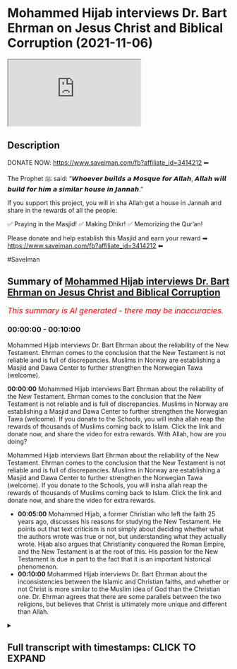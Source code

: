 # Mohammed Hijab interviews Dr. Bart Ehrman on Jesus Christ and Biblical Corruption (2021-11-06)

<iframe loading='lazy' src='https://www.youtube.com/embed/YdNynCDN9SA'></iframe>

## Description

DONATE NOW: https://www.saveiman.com/fb?affiliate_id=3414212 ⬅

The Prophet ﷺ said: “𝙒𝙝𝙤𝙚𝙫𝙚𝙧 𝙗𝙪𝙞𝙡𝙙𝙨 𝙖 𝙈𝙤𝙨𝙦𝙪𝙚 𝙛𝙤𝙧 𝘼𝙡𝙡𝙖𝙝, 𝘼𝙡𝙡𝙖𝙝 𝙬𝙞𝙡𝙡 𝙗𝙪𝙞𝙡𝙙 𝙛𝙤𝙧 𝙝𝙞𝙢 𝙖 𝙨𝙞𝙢𝙞𝙡𝙖𝙧 𝙝𝙤𝙪𝙨𝙚 𝙞𝙣 𝙅𝙖𝙣𝙣𝙖𝙝.” 

If you support this project, you will in sha Allah get a house in Jannah and share in the rewards of all the people:

✅ Praying in the Masjid!
✅ Making Dhikr!
✅ Memorizing the Qur’an!

Please donate and help establish this Masjid and earn your reward ➡ https://www.saveiman.com/fb?affiliate_id=3414212 ⬅

#SaveIman

## Summary of [Mohammed Hijab interviews Dr. Bart Ehrman on Jesus Christ and Biblical Corruption](https://www.youtube.com/watch?v=YdNynCDN9SA)


*<span style="color:red; font-size:125%">This summary is AI generated - there may be inaccuracies</span>. [](/)*

### <a onclick="modifyYTiframeseektime('0')">00:00:00</a> - <a onclick="modifyYTiframeseektime('600')">00:10:00</a>

Mohammed Hijab interviews Dr. Bart Ehrman about the reliability of the New Testament. Ehrman comes to the conclusion that the New Testament is not reliable and is full of discrepancies. Muslims in Norway are establishing a Masjid and Dawa Center to further strengthen the Norwegian Tawa (welcome).

**<a onclick="modifyYTiframeseektime('0')">00:00:00</a>** Mohammed Hijab interviews Bart Ehrman about the reliability of the New Testament. Ehrman comes to the conclusion that the New Testament is not reliable and is full of discrepancies. Muslims in Norway are establishing a Masjid and Dawa Center to further strengthen the Norwegian Tawa (welcome). If you donate to the Schools, you will insha allah reap the rewards of thousands of Muslims coming back to Islam. Click the link and donate now, and share the video for extra rewards. With Allah, how are you doing?

Mohammed Hijab interviews Bart Ehrman about the reliability of the New Testament. Ehrman comes to the conclusion that the New Testament is not reliable and is full of discrepancies. Muslims in Norway are establishing a Masjid and Dawa Center to further strengthen the Norwegian Tawa (welcome). If you donate to the Schools, you will insha allah reap the rewards of thousands of Muslims coming back to Islam. Click the link and donate now, and share the video for extra rewards.
* **<a onclick="modifyYTiframeseektime('300')">00:05:00</a>** Mohammed Hijab, a former Christian who left the faith 25 years ago, discusses his reasons for studying the New Testament. He points out that text criticism is not simply about deciding whether what the authors wrote was true or not, but understanding what they actually wrote. Hijab also argues that Christianity conquered the Roman Empire, and the New Testament is at the root of this. His passion for the New Testament is due in part to the fact that it is an important historical phenomenon.
* **<a onclick="modifyYTiframeseektime('600')">00:10:00</a>** Mohammed Hijab interviews Dr. Bart Ehrman about the inconsistencies between the Islamic and Christian faiths, and whether or not Christ is more similar to the Muslim idea of God than the Christian one. Dr. Ehrman agrees that there are some parallels between the two religions, but believes that Christ is ultimately more unique and different than Allah.

<details><summary><h2>Full transcript with timestamps: CLICK TO EXPAND</h2></summary>

<a onclick="modifyYTiframeseektime('0')">0:00:00</a> muslims in norway are now establishing a  
<a onclick="modifyYTiframeseektime('2')">0:00:02</a> masjid and dawa center to enhance the  
<a onclick="modifyYTiframeseektime('4')">0:00:04</a> norwegian tawa if you donate to the  
<a onclick="modifyYTiframeseektime('6')">0:00:06</a> schools you will insha allah reap the  
<a onclick="modifyYTiframeseektime('8')">0:00:08</a> rewards of thousands of muslims coming  
<a onclick="modifyYTiframeseektime('11')">0:00:11</a> back to islam and many of those who  
<a onclick="modifyYTiframeseektime('13')">0:00:13</a> become dwight and invite to islam so  
<a onclick="modifyYTiframeseektime('15')">0:00:15</a> click the link and donate now and share  
<a onclick="modifyYTiframeseektime('18')">0:00:18</a> the video for extra rewards  
<a onclick="modifyYTiframeseektime('20')">0:00:20</a> with allah how are you guys doing and  
<a onclick="modifyYTiframeseektime('23')">0:00:23</a> welcome um  
<a onclick="modifyYTiframeseektime('24')">0:00:24</a> on behalf  
<a onclick="modifyYTiframeseektime('25')">0:00:25</a> of islam net in fact who which is a  
<a onclick="modifyYTiframeseektime('27')">0:00:27</a> norwegian organization organization  
<a onclick="modifyYTiframeseektime('29')">0:00:29</a> which aims to create bridges between  
<a onclick="modifyYTiframeseektime('30')">0:00:30</a> muslim and non-muslim communities  
<a onclick="modifyYTiframeseektime('32')">0:00:32</a> they're doing some great work we are  
<a onclick="modifyYTiframeseektime('34')">0:00:34</a> joined with an esteemed  
<a onclick="modifyYTiframeseektime('36')">0:00:36</a> uh legendary you know professor  
<a onclick="modifyYTiframeseektime('39')">0:00:39</a> professor bar ehrman many of you already  
<a onclick="modifyYTiframeseektime('41')">0:00:41</a> know who he is but if you don't know i'm  
<a onclick="modifyYTiframeseektime('43')">0:00:43</a> going to quickly tell you  
<a onclick="modifyYTiframeseektime('45')">0:00:45</a> um has written or edited 33 books  
<a onclick="modifyYTiframeseektime('47')">0:00:47</a> including six new new york times  
<a onclick="modifyYTiframeseektime('50')">0:00:50</a> bestsellers how jesus became god  
<a onclick="modifyYTiframeseektime('52')">0:00:52</a> misquoting jesus  
<a onclick="modifyYTiframeseektime('53')">0:00:53</a> um god's problem jesus interrupted  
<a onclick="modifyYTiframeseektime('56')">0:00:56</a> forged and the triumph  
<a onclick="modifyYTiframeseektime('58')">0:00:58</a> of christianity bart is uh james a grey  
<a onclick="modifyYTiframeseektime('61')">0:01:01</a> distinguished professor of religious  
<a onclick="modifyYTiframeseektime('62')">0:01:02</a> studies at the university of north  
<a onclick="modifyYTiframeseektime('63')">0:01:03</a> carolina carolina chapel hill where he  
<a onclick="modifyYTiframeseektime('66')">0:01:06</a> has taught thousands of students and won  
<a onclick="modifyYTiframeseektime('68')">0:01:08</a> numerous awards  
<a onclick="modifyYTiframeseektime('69')">0:01:09</a> um you know bart's work has been  
<a onclick="modifyYTiframeseektime('71')">0:01:11</a> featured in the new york times  
<a onclick="modifyYTiframeseektime('72')">0:01:12</a> washington post uh the new uh newsweek  
<a onclick="modifyYTiframeseektime('75')">0:01:15</a> has appeared on national geographic cnn  
<a onclick="modifyYTiframeseektime('77')">0:01:17</a> bbc nbc uh dateline and many other  
<a onclick="modifyYTiframeseektime('80')">0:01:20</a> places as well um how are you uh today  
<a onclick="modifyYTiframeseektime('83')">0:01:23</a> professor yep i'm i'm doing well thanks  
<a onclick="modifyYTiframeseektime('85')">0:01:25</a> doing well  
<a onclick="modifyYTiframeseektime('86')">0:01:26</a> i i think many people will know who you  
<a onclick="modifyYTiframeseektime('88')">0:01:28</a> are especially from um kind of our  
<a onclick="modifyYTiframeseektime('91')">0:01:31</a> follower base because of your kind of  
<a onclick="modifyYTiframeseektime('93')">0:01:33</a> work and how it's had an impact  
<a onclick="modifyYTiframeseektime('96')">0:01:36</a> on kind of apologetics whether it's  
<a onclick="modifyYTiframeseektime('97')">0:01:37</a> christian apologetics uh islamic  
<a onclick="modifyYTiframeseektime('99')">0:01:39</a> apologetics or otherwise even new  
<a onclick="modifyYTiframeseektime('102')">0:01:42</a> atheists reference your work and so it's  
<a onclick="modifyYTiframeseektime('104')">0:01:44</a> really um a pleasure to have you on i  
<a onclick="modifyYTiframeseektime('107')">0:01:47</a> think the first question i'd like to ask  
<a onclick="modifyYTiframeseektime('109')">0:01:49</a> you um regarding your line of specialism  
<a onclick="modifyYTiframeseektime('112')">0:01:52</a> is  
<a onclick="modifyYTiframeseektime('113')">0:01:53</a> about the reliability of the new  
<a onclick="modifyYTiframeseektime('114')">0:01:54</a> testament okay um  
<a onclick="modifyYTiframeseektime('116')">0:01:56</a> first and foremost you you came to a  
<a onclick="modifyYTiframeseektime('118')">0:01:58</a> conclusion in your own life in your own  
<a onclick="modifyYTiframeseektime('120')">0:02:00</a> kind of development  
<a onclick="modifyYTiframeseektime('122')">0:02:02</a> that the new testament is not reliable  
<a onclick="modifyYTiframeseektime('125')">0:02:05</a> why did you come to that conclusion  
<a onclick="modifyYTiframeseektime('127')">0:02:07</a> yeah you know and part i did come to  
<a onclick="modifyYTiframeseektime('129')">0:02:09</a> that conclusion i started out as a as a  
<a onclick="modifyYTiframeseektime('131')">0:02:11</a> very conservative fundamentalist  
<a onclick="modifyYTiframeseektime('133')">0:02:13</a> christian who uh believed that every  
<a onclick="modifyYTiframeseektime('135')">0:02:15</a> word in the bible was completely true  
<a onclick="modifyYTiframeseektime('138')">0:02:18</a> and that there were no errors of any  
<a onclick="modifyYTiframeseektime('140')">0:02:20</a> kind  
<a onclick="modifyYTiframeseektime('140')">0:02:20</a> scientific geographical historical  
<a onclick="modifyYTiframeseektime('143')">0:02:23</a> anything  
<a onclick="modifyYTiframeseektime('144')">0:02:24</a> and over time i came to realize that uh  
<a onclick="modifyYTiframeseektime('146')">0:02:26</a> that that wasn't right and in part it  
<a onclick="modifyYTiframeseektime('148')">0:02:28</a> was because i recognized i finally i was  
<a onclick="modifyYTiframeseektime('151')">0:02:31</a> i was open to any point of view i came i  
<a onclick="modifyYTiframeseektime('154')">0:02:34</a> came to recognize that in fact there are  
<a onclick="modifyYTiframeseektime('156')">0:02:36</a> discrepancies and uh and contradictions  
<a onclick="modifyYTiframeseektime('160')">0:02:40</a> in the new testament just say between  
<a onclick="modifyYTiframeseektime('162')">0:02:42</a> the gospels uh and their accounts of  
<a onclick="modifyYTiframeseektime('164')">0:02:44</a> jesus or between what the book of acts  
<a onclick="modifyYTiframeseektime('166')">0:02:46</a> says about paul what paul says about  
<a onclick="modifyYTiframeseektime('168')">0:02:48</a> paul or about so they're they're  
<a onclick="modifyYTiframeseektime('169')">0:02:49</a> discrepancies and obviously if they're  
<a onclick="modifyYTiframeseektime('171')">0:02:51</a> discrepancies they both both views  
<a onclick="modifyYTiframeseektime('173')">0:02:53</a> stated can't can't be true so the the  
<a onclick="modifyYTiframeseektime('176')">0:02:56</a> trick is though what does it mean to be  
<a onclick="modifyYTiframeseektime('178')">0:02:58</a> unreliable  
<a onclick="modifyYTiframeseektime('179')">0:02:59</a> i mean if you've got a  
<a onclick="modifyYTiframeseektime('181')">0:03:01</a> you know if you've got a friend who uh  
<a onclick="modifyYTiframeseektime('184')">0:03:04</a> who's giving you directions and about  
<a onclick="modifyYTiframeseektime('185')">0:03:05</a> ten percent of the time they're wrong  
<a onclick="modifyYTiframeseektime('188')">0:03:08</a> you know you don't know if you can trust  
<a onclick="modifyYTiframeseektime('189')">0:03:09</a> him or not but it's not that he's like  
<a onclick="modifyYTiframeseektime('191')">0:03:11</a> completely unreliable it's just you have  
<a onclick="modifyYTiframeseektime('193')">0:03:13</a> to figure out once he when's he got it  
<a onclick="modifyYTiframeseektime('195')">0:03:15</a> right and not and that's how it is with  
<a onclick="modifyYTiframeseektime('196')">0:03:16</a> that's how it is with the new testament  
<a onclick="modifyYTiframeseektime('198')">0:03:18</a> especially you've got to figure out  
<a onclick="modifyYTiframeseektime('200')">0:03:20</a> where it's right and and where there are  
<a onclick="modifyYTiframeseektime('202')">0:03:22</a> mistakes  
<a onclick="modifyYTiframeseektime('203')">0:03:23</a> and how how can one figure that out in  
<a onclick="modifyYTiframeseektime('206')">0:03:26</a> in layman's terms like if if now many  
<a onclick="modifyYTiframeseektime('208')">0:03:28</a> christians may be watching this and say  
<a onclick="modifyYTiframeseektime('210')">0:03:30</a> well they object to this fact and they  
<a onclick="modifyYTiframeseektime('212')">0:03:32</a> believe that every word and every  
<a onclick="modifyYTiframeseektime('213')">0:03:33</a> sentence  
<a onclick="modifyYTiframeseektime('214')">0:03:34</a> of the bible is in fact inspired by god  
<a onclick="modifyYTiframeseektime('216')">0:03:36</a> and that they're they believe in  
<a onclick="modifyYTiframeseektime('218')">0:03:38</a> biblical inerrancy they don't believe  
<a onclick="modifyYTiframeseektime('219')">0:03:39</a> that there's any such thing as an error  
<a onclick="modifyYTiframeseektime('221')">0:03:41</a> in the bible they'll be  
<a onclick="modifyYTiframeseektime('223')">0:03:43</a> very much taken aback by what you're  
<a onclick="modifyYTiframeseektime('224')">0:03:44</a> saying and say we find it objectionable  
<a onclick="modifyYTiframeseektime('226')">0:03:46</a> in fact so what would you do in order to  
<a onclick="modifyYTiframeseektime('228')">0:03:48</a> prove to them that this is not the case  
<a onclick="modifyYTiframeseektime('230')">0:03:50</a> well you know that as i said that's how  
<a onclick="modifyYTiframeseektime('231')">0:03:51</a> i started out too i when i graduated  
<a onclick="modifyYTiframeseektime('233')">0:03:53</a> from high school i went to uh moody  
<a onclick="modifyYTiframeseektime('235')">0:03:55</a> bible institute in chicago which is a  
<a onclick="modifyYTiframeseektime('238')">0:03:58</a> it's a bastion of fundamentalism and i  
<a onclick="modifyYTiframeseektime('240')">0:04:00</a> was completely i was completely sold for  
<a onclick="modifyYTiframeseektime('242')">0:04:02</a> years so this is absolutely there is not  
<a onclick="modifyYTiframeseektime('244')">0:04:04</a> a word wrong in the bible um it was  
<a onclick="modifyYTiframeseektime('247')">0:04:07</a> finally when i started i learned greek  
<a onclick="modifyYTiframeseektime('250')">0:04:10</a> so i could read the new testament in  
<a onclick="modifyYTiframeseektime('251')">0:04:11</a> greek and i learned hebrews i could read  
<a onclick="modifyYTiframeseektime('253')">0:04:13</a> the old testament in hebrew and i  
<a onclick="modifyYTiframeseektime('254')">0:04:14</a> started and i started really studying  
<a onclick="modifyYTiframeseektime('256')">0:04:16</a> these texts very closely and i started  
<a onclick="modifyYTiframeseektime('259')">0:04:19</a> finding that there are uh you know there  
<a onclick="modifyYTiframeseektime('261')">0:04:21</a> there are discrepancies i mean mark will  
<a onclick="modifyYTiframeseektime('263')">0:04:23</a> say one thing and matthew will say  
<a onclick="modifyYTiframeseektime('265')">0:04:25</a> something else and it's the opposite  
<a onclick="modifyYTiframeseektime('266')">0:04:26</a> thing you don't know this unless you  
<a onclick="modifyYTiframeseektime('269')">0:04:29</a> really look closely but when you do that  
<a onclick="modifyYTiframeseektime('271')">0:04:31</a> then you see this and so so yeah how do  
<a onclick="modifyYTiframeseektime('273')">0:04:33</a> you go about finding out what's right  
<a onclick="modifyYTiframeseektime('275')">0:04:35</a> well you do it the way any historian  
<a onclick="modifyYTiframeseektime('277')">0:04:37</a> finds out what happened in the past i  
<a onclick="modifyYTiframeseektime('278')">0:04:38</a> mean if you're talking about uh you know  
<a onclick="modifyYTiframeseektime('281')">0:04:41</a> uh abraham lincoln or the emperor  
<a onclick="modifyYTiframeseektime('283')">0:04:43</a> constantine or whatever churchill you  
<a onclick="modifyYTiframeseektime('285')">0:04:45</a> you you have to historians look at all  
<a onclick="modifyYTiframeseektime('288')">0:04:48</a> the evidence they consider who's writing  
<a onclick="modifyYTiframeseektime('290')">0:04:50</a> it they consider how close it is to the  
<a onclick="modifyYTiframeseektime('292')">0:04:52</a> source they consider how many sources  
<a onclick="modifyYTiframeseektime('294')">0:04:54</a> they have they see if they're consistent  
<a onclick="modifyYTiframeseektime('296')">0:04:56</a> with each other they they uh you know  
<a onclick="modifyYTiframeseektime('298')">0:04:58</a> they they try to work out what what most  
<a onclick="modifyYTiframeseektime('300')">0:05:00</a> plausibly happened and that's all you  
<a onclick="modifyYTiframeseektime('302')">0:05:02</a> can do with the new testament too you  
<a onclick="modifyYTiframeseektime('303')">0:05:03</a> treat it like a historical source if you  
<a onclick="modifyYTiframeseektime('305')">0:05:05</a> want to know what happened historically  
<a onclick="modifyYTiframeseektime('308')">0:05:08</a> i mean uh just a bit of my background  
<a onclick="modifyYTiframeseektime('310')">0:05:10</a> that at one point when i was um actually  
<a onclick="modifyYTiframeseektime('312')">0:05:12</a> auditing a course at the university of  
<a onclick="modifyYTiframeseektime('314')">0:05:14</a> oxford  
<a onclick="modifyYTiframeseektime('315')">0:05:15</a> doing um on text criticism it's not  
<a onclick="modifyYTiframeseektime('317')">0:05:17</a> something i actually specialize in  
<a onclick="modifyYTiframeseektime('318')">0:05:18</a> myself but i did audit a text criticism  
<a onclick="modifyYTiframeseektime('321')">0:05:21</a> course as part of my  
<a onclick="modifyYTiframeseektime('322')">0:05:22</a> um applied  
<a onclick="modifyYTiframeseektime('325')">0:05:25</a> applied  
<a onclick="modifyYTiframeseektime('326')">0:05:26</a> theology masters and i knew for a fact  
<a onclick="modifyYTiframeseektime('329')">0:05:29</a> that i was well over my kind of people  
<a onclick="modifyYTiframeseektime('332')">0:05:32</a> were on a different level i mean you  
<a onclick="modifyYTiframeseektime('333')">0:05:33</a> have to have  
<a onclick="modifyYTiframeseektime('335')">0:05:35</a> like you said language skills and i said  
<a onclick="modifyYTiframeseektime('336')">0:05:36</a> this is a specialism in and of itself  
<a onclick="modifyYTiframeseektime('338')">0:05:38</a> you need to have language skills there  
<a onclick="modifyYTiframeseektime('339')">0:05:39</a> are you know polygons people have many  
<a onclick="modifyYTiframeseektime('341')">0:05:41</a> different languages under their belt  
<a onclick="modifyYTiframeseektime('343')">0:05:43</a> like you said hebrew and and greek and  
<a onclick="modifyYTiframeseektime('346')">0:05:46</a> sometimes other languages as well  
<a onclick="modifyYTiframeseektime('348')">0:05:48</a> and so i do really respect the level of  
<a onclick="modifyYTiframeseektime('351')">0:05:51</a> work that comes into you know your line  
<a onclick="modifyYTiframeseektime('353')">0:05:53</a> of specialism  
<a onclick="modifyYTiframeseektime('355')">0:05:55</a> someone has to learn this language and  
<a onclick="modifyYTiframeseektime('357')">0:05:57</a> then manuscript  
<a onclick="modifyYTiframeseektime('358')">0:05:58</a> uh kind of analysis and and looking at  
<a onclick="modifyYTiframeseektime('362')">0:06:02</a> trying to draw inferences from it and  
<a onclick="modifyYTiframeseektime('363')">0:06:03</a> stuff like this is it really is the work  
<a onclick="modifyYTiframeseektime('366')">0:06:06</a> of such and you've been doing this for  
<a onclick="modifyYTiframeseektime('367')">0:06:07</a> that many years so obviously  
<a onclick="modifyYTiframeseektime('369')">0:06:09</a> um it was only then really when i  
<a onclick="modifyYTiframeseektime('370')">0:06:10</a> started to realize how heavy this was in  
<a onclick="modifyYTiframeseektime('372')">0:06:12</a> terms of  
<a onclick="modifyYTiframeseektime('373')">0:06:13</a> being able to be a great  
<a onclick="modifyYTiframeseektime('375')">0:06:15</a> text critic it's not something that  
<a onclick="modifyYTiframeseektime('377')">0:06:17</a> someone could just do in a year or two  
<a onclick="modifyYTiframeseektime('378')">0:06:18</a> it's something that one must actually  
<a onclick="modifyYTiframeseektime('380')">0:06:20</a> dedicate a considerable chunk of their  
<a onclick="modifyYTiframeseektime('382')">0:06:22</a> life but i'm wondering why you decided  
<a onclick="modifyYTiframeseektime('385')">0:06:25</a> to do so because when i was looking at  
<a onclick="modifyYTiframeseektime('386')">0:06:26</a> some of  
<a onclick="modifyYTiframeseektime('387')">0:06:27</a> the videos about your story you left  
<a onclick="modifyYTiframeseektime('389')">0:06:29</a> christianity because of this reason from  
<a onclick="modifyYTiframeseektime('391')">0:06:31</a> what i understand but what kept you  
<a onclick="modifyYTiframeseektime('394')">0:06:34</a> interested in this topic  
<a onclick="modifyYTiframeseektime('396')">0:06:36</a> so um what i so i got i got interest i  
<a onclick="modifyYTiframeseektime('399')">0:06:39</a> got interested in text criticism so some  
<a onclick="modifyYTiframeseektime('401')">0:06:41</a> people may not know exactly what that  
<a onclick="modifyYTiframeseektime('403')">0:06:43</a> means it doesn't really just mean  
<a onclick="modifyYTiframeseektime('404')">0:06:44</a> interpretation of text as you said it  
<a onclick="modifyYTiframeseektime('406')">0:06:46</a> has to do with manuscripts you with the  
<a onclick="modifyYTiframeseektime('408')">0:06:48</a> new testament uh we have thousands of  
<a onclick="modifyYTiframeseektime('410')">0:06:50</a> manuscripts but they have many many  
<a onclick="modifyYTiframeseektime('412')">0:06:52</a> differences between them and so since we  
<a onclick="modifyYTiframeseektime('415')">0:06:55</a> don't have the originals we have to look  
<a onclick="modifyYTiframeseektime('417')">0:06:57</a> at these manuscripts to find out what  
<a onclick="modifyYTiframeseektime('418')">0:06:58</a> the what the authors originally wrote  
<a onclick="modifyYTiframeseektime('421')">0:07:01</a> and so text criticism is not deciding  
<a onclick="modifyYTiframeseektime('424')">0:07:04</a> whether what the authors wrote was true  
<a onclick="modifyYTiframeseektime('426')">0:07:06</a> or not it's just finding out what did  
<a onclick="modifyYTiframeseektime('428')">0:07:08</a> they actually write and it's not just  
<a onclick="modifyYTiframeseektime('430')">0:07:10</a> the new testaments every book from  
<a onclick="modifyYTiframeseektime('431')">0:07:11</a> antiquity is like this so every every  
<a onclick="modifyYTiframeseektime('433')">0:07:13</a> you know shakespeare is like this or a  
<a onclick="modifyYTiframeseektime('435')">0:07:15</a> cl i'm chaucer i mean everybody all  
<a onclick="modifyYTiframeseektime('437')">0:07:17</a> these books you've got to figure out the  
<a onclick="modifyYTiframeseektime('438')">0:07:18</a> author wrote so i got interested in that  
<a onclick="modifyYTiframeseektime('441')">0:07:21</a> because i i believed that the original  
<a onclick="modifyYTiframeseektime('442')">0:07:22</a> words were inspired by god and so i  
<a onclick="modifyYTiframeseektime('445')">0:07:25</a> wanted to know what the words were since  
<a onclick="modifyYTiframeseektime('447')">0:07:27</a> we have all these manuscripts that have  
<a onclick="modifyYTiframeseektime('448')">0:07:28</a> differences in them so that's what got  
<a onclick="modifyYTiframeseektime('449')">0:07:29</a> me going what kept me going is um was  
<a onclick="modifyYTiframeseektime('453')">0:07:33</a> somewhat different i actually did leave  
<a onclick="modifyYTiframeseektime('455')">0:07:35</a> the faith about 25 years ago i stopped  
<a onclick="modifyYTiframeseektime('457')">0:07:37</a> being a christian and it wasn't actually  
<a onclick="modifyYTiframeseektime('460')">0:07:40</a> because of the scholarship it turned the  
<a onclick="modifyYTiframeseektime('462')">0:07:42</a> reason i left the faith was um was not  
<a onclick="modifyYTiframeseektime('465')">0:07:45</a> because i knew the bible had mistakes or  
<a onclick="modifyYTiframeseektime('466')">0:07:46</a> i knew that for a long time and i stayed  
<a onclick="modifyYTiframeseektime('469')">0:07:49</a> a christian for a long time knowing that  
<a onclick="modifyYTiframeseektime('471')">0:07:51</a> what that made me leave the faith was  
<a onclick="modifyYTiframeseektime('473')">0:07:53</a> being i got to a point where i just  
<a onclick="modifyYTiframeseektime('475')">0:07:55</a> couldn't believe that there was a god  
<a onclick="modifyYTiframeseektime('477')">0:07:57</a> who is in the world who is active a  
<a onclick="modifyYTiframeseektime('479')">0:07:59</a> loving powerful god who's active in the  
<a onclick="modifyYTiframeseektime('481')">0:08:01</a> world  
<a onclick="modifyYTiframeseektime('482')">0:08:02</a> given all of the massive suffering that  
<a onclick="modifyYTiframeseektime('484')">0:08:04</a> people experience i just thought you  
<a onclick="modifyYTiframeseektime('486')">0:08:06</a> know i just don't believe it anymore but  
<a onclick="modifyYTiframeseektime('488')">0:08:08</a> then why do i continue being a new  
<a onclick="modifyYTiframeseektime('490')">0:08:10</a> testament scholar i'm passionate about  
<a onclick="modifyYTiframeseektime('492')">0:08:12</a> the new testament i'm passionate about  
<a onclick="modifyYTiframeseektime('493')">0:08:13</a> the study of early christianity and  
<a onclick="modifyYTiframeseektime('495')">0:08:15</a> largely it's because it is such an  
<a onclick="modifyYTiframeseektime('497')">0:08:17</a> important historical phenomenon and  
<a onclick="modifyYTiframeseektime('499')">0:08:19</a> christianity took over the entire roman  
<a onclick="modifyYTiframeseektime('501')">0:08:21</a> empire and became the religion of the  
<a onclick="modifyYTiframeseektime('504')">0:08:24</a> western world basically i mean the  
<a onclick="modifyYTiframeseektime('506')">0:08:26</a> dominant religion of the western world  
<a onclick="modifyYTiframeseektime('508')">0:08:28</a> and there's still more christians in the  
<a onclick="modifyYTiframeseektime('509')">0:08:29</a> world than anything else it's like whoa  
<a onclick="modifyYTiframeseektime('511')">0:08:31</a> it's really important and the new  
<a onclick="modifyYTiframeseektime('513')">0:08:33</a> testament is at the very root of it's  
<a onclick="modifyYTiframeseektime('515')">0:08:35</a> the foundation of it and so it's  
<a onclick="modifyYTiframeseektime('517')">0:08:37</a> important for me to understand what the  
<a onclick="modifyYTiframeseektime('519')">0:08:39</a> foundation is  
<a onclick="modifyYTiframeseektime('520')">0:08:40</a> and to try and teach other people what  
<a onclick="modifyYTiframeseektime('521')">0:08:41</a> the foundation is because most people  
<a onclick="modifyYTiframeseektime('523')">0:08:43</a> really don't know uh and so that's why  
<a onclick="modifyYTiframeseektime('527')">0:08:47</a> well i mean your work as as i've said  
<a onclick="modifyYTiframeseektime('529')">0:08:49</a> it's not just applicable or relevant to  
<a onclick="modifyYTiframeseektime('531')">0:08:51</a> kind of christians it's very much  
<a onclick="modifyYTiframeseektime('533')">0:08:53</a> relevant to muslims as well because as  
<a onclick="modifyYTiframeseektime('535')">0:08:55</a> you know in the islamic faith muslims  
<a onclick="modifyYTiframeseektime('537')">0:08:57</a> believe in jesus christ as well and  
<a onclick="modifyYTiframeseektime('539')">0:08:59</a> obviously there's competing narrative  
<a onclick="modifyYTiframeseektime('540')">0:09:00</a> ideas as to who jesus christ was in fact  
<a onclick="modifyYTiframeseektime('544')">0:09:04</a> and  
<a onclick="modifyYTiframeseektime('544')">0:09:04</a> um the main i would say the fundamental  
<a onclick="modifyYTiframeseektime('547')">0:09:07</a> difference between the kind of muslim  
<a onclick="modifyYTiframeseektime('548')">0:09:08</a> faith in the christian faith in this  
<a onclick="modifyYTiframeseektime('549')">0:09:09</a> regard  
<a onclick="modifyYTiframeseektime('550')">0:09:10</a> is that  
<a onclick="modifyYTiframeseektime('551')">0:09:11</a> muslims view jesus christ as a prophet  
<a onclick="modifyYTiframeseektime('554')">0:09:14</a> and a mess as a messenger prophet and  
<a onclick="modifyYTiframeseektime('556')">0:09:16</a> the messiah but not as god or the son of  
<a onclick="modifyYTiframeseektime('558')">0:09:18</a> god in fact they  
<a onclick="modifyYTiframeseektime('560')">0:09:20</a> you know the quran is very explicit that  
<a onclick="modifyYTiframeseektime('561')">0:09:21</a> he doesn't  
<a onclick="modifyYTiframeseektime('562')">0:09:22</a> um he doesn't claim to be a he doesn't  
<a onclick="modifyYTiframeseektime('564')">0:09:24</a> claim to be a god himself in fact this  
<a onclick="modifyYTiframeseektime('567')">0:09:27</a> is seen as a fabricated or some kind of  
<a onclick="modifyYTiframeseektime('568')">0:09:28</a> a contrivance  
<a onclick="modifyYTiframeseektime('570')">0:09:30</a> on the on the narrative and really the  
<a onclick="modifyYTiframeseektime('572')">0:09:32</a> the islamic idea is that there cannot be  
<a onclick="modifyYTiframeseektime('574')">0:09:34</a> someone it's not intelligible or  
<a onclick="modifyYTiframeseektime('576')">0:09:36</a> conceivable or pardonable uh for someone  
<a onclick="modifyYTiframeseektime('579')">0:09:39</a> with a date of birth to be referred to  
<a onclick="modifyYTiframeseektime('581')">0:09:41</a> as god anyway so  
<a onclick="modifyYTiframeseektime('582')">0:09:42</a> jesus christ will be disqualified from  
<a onclick="modifyYTiframeseektime('584')">0:09:44</a> from that perspective but this is why  
<a onclick="modifyYTiframeseektime('586')">0:09:46</a> there's there's a lot of interest i  
<a onclick="modifyYTiframeseektime('588')">0:09:48</a> think from the muslim community  
<a onclick="modifyYTiframeseektime('590')">0:09:50</a> on  
<a onclick="modifyYTiframeseektime('591')">0:09:51</a> um  
<a onclick="modifyYTiframeseektime('592')">0:09:52</a> on your kind of work because this is  
<a onclick="modifyYTiframeseektime('594')">0:09:54</a> historical work that's being done and  
<a onclick="modifyYTiframeseektime('596')">0:09:56</a> many muslims feel that kind of your  
<a onclick="modifyYTiframeseektime('598')">0:09:58</a> vision of or your conclusions your  
<a onclick="modifyYTiframeseektime('599')">0:09:59</a> historical conclusions of who jesus  
<a onclick="modifyYTiframeseektime('601')">0:10:01</a> christ is is more commensurate with at  
<a onclick="modifyYTiframeseektime('603')">0:10:03</a> least the muslim idea than it is with  
<a onclick="modifyYTiframeseektime('607')">0:10:07</a> the christian one to what extent would  
<a onclick="modifyYTiframeseektime('609')">0:10:09</a> you agree or disagree with that notion  
<a onclick="modifyYTiframeseektime('623')">0:10:23</a> you  
</details>